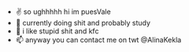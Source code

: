 <p>

- ✌️ so ughhhhh hi im puesVale
- 🥕 currently doing shit and probably study
- 💞️ i like stupid shit and kfc 
- 📫 anyway you can contact me on twt @AlinaKekla

</p>
